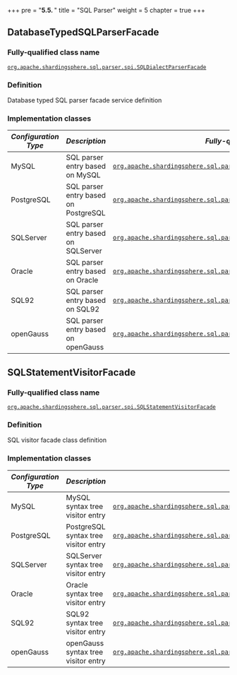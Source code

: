 +++
pre = "<b>5.5. </b>"
title = "SQL Parser"
weight = 5
chapter = true
+++

## DatabaseTypedSQLParserFacade

### Fully-qualified class name

[`org.apache.shardingsphere.sql.parser.spi.SQLDialectParserFacade`](https://github.com/apache/shardingsphere/blob/master/sql-parser/spi/src/main/java/org/apache/shardingsphere/sql/parser/spi/SQLDialectParserFacade.java)

### Definition

Database typed SQL parser facade service definition

### Implementation classes

| *Configuration Type* | *Description*                        | *Fully-qualified class name*                                                                                                                                                                                                                                           |
|----------------------|--------------------------------------|------------------------------------------------------------------------------------------------------------------------------------------------------------------------------------------------------------------------------------------------------------------------|
| MySQL                | SQL parser entry based on MySQL      | [`org.apache.shardingsphere.sql.parser.mysql.parser.MySQLParserFacade`](https://github.com/apache/shardingsphere/blob/master/sql-parser/dialect/mysql/src/main/java/org/apache/shardingsphere/sql/parser/mysql/parser/MySQLParserFacade.java)                          |
| PostgreSQL           | SQL parser entry based on PostgreSQL | [`org.apache.shardingsphere.sql.parser.postgresql.parser.PostgreSQLParserFacade`](https://github.com/apache/shardingsphere/blob/master/sql-parser/dialect/postgresql/src/main/java/org/apache/shardingsphere/sql/parser/postgresql/parser/PostgreSQLParserFacade.java) |
| SQLServer            | SQL parser entry based on SQLServer  | [`org.apache.shardingsphere.sql.parser.sqlserver.parser.SQLServerParserFacade`](https://github.com/apache/shardingsphere/blob/master/sql-parser/dialect/sqlserver/src/main/java/org/apache/shardingsphere/sql/parser/sqlserver/parser/SQLServerParserFacade.java)      |
| Oracle               | SQL parser entry based on Oracle     | [`org.apache.shardingsphere.sql.parser.oracle.parser.OracleParserFacade`](https://github.com/apache/shardingsphere/blob/master/sql-parser/dialect/oracle/src/main/java/org/apache/shardingsphere/sql/parser/oracle/parser/OracleParserFacade.java)                     |
| SQL92                | SQL parser entry based on SQL92      | [`org.apache.shardingsphere.sql.parser.sql92.parser.SQL92ParserFacade`](https://github.com/apache/shardingsphere/blob/master/sql-parser/dialect/sql92/src/main/java/org/apache/shardingsphere/sql/parser/sql92/parser/SQL92ParserFacade.java)                          |
| openGauss            | SQL parser entry based on openGauss  | [`org.apache.shardingsphere.sql.parser.opengauss.parser.OpenGaussParserFacade`](https://github.com/apache/shardingsphere/blob/master/sql-parser/dialect/opengauss/src/main/java/org/apache/shardingsphere/sql/parser/opengauss/parser/OpenGaussParserFacade.java)      |

## SQLStatementVisitorFacade

### Fully-qualified class name

[`org.apache.shardingsphere.sql.parser.spi.SQLStatementVisitorFacade`](https://github.com/apache/shardingsphere/blob/master/sql-parser/spi/src/main/java/org/apache/shardingsphere/sql/parser/spi/SQLStatementVisitorFacade.java)

### Definition

SQL visitor facade class definition

### Implementation classes

| *Configuration Type* | *Description*                        | *Fully-qualified class name*                                                                                                                                                                                                                                                                                       |
|----------------------|--------------------------------------|--------------------------------------------------------------------------------------------------------------------------------------------------------------------------------------------------------------------------------------------------------------------------------------------------------------------|
| MySQL                | MySQL syntax tree visitor entry      | [`org.apache.shardingsphere.sql.parser.mysql.visitor.statement.facade.MySQLSQLVisitorFacade`](https://github.com/apache/shardingsphere/blob/master/sql-parser/dialect/mysql/src/main/java/org/apache/shardingsphere/sql/parser/mysql/visitor/statement/facade/MySQLSQLVisitorFacade.java)                          |
| PostgreSQL           | PostgreSQL syntax tree visitor entry | [`org.apache.shardingsphere.sql.parser.postgresql.visitor.statement.facade.PostgreSQLSQLVisitorFacade`](https://github.com/apache/shardingsphere/blob/master/sql-parser/dialect/postgresql/src/main/java/org/apache/shardingsphere/sql/parser/postgresql/visitor/statement/facade/PostgreSQLSQLVisitorFacade.java) |
| SQLServer            | SQLServer syntax tree visitor entry  | [`org.apache.shardingsphere.sql.parser.sqlserver.visitor.statement.facade.SQLServerSQLVisitorFacade`](https://github.com/apache/shardingsphere/blob/master/sql-parser/dialect/sqlserver/src/main/java/org/apache/shardingsphere/sql/parser/sqlserver/visitor/statement/facade/SQLServerSQLVisitorFacade.java)      |
| Oracle               | Oracle syntax tree visitor entry     | [`org.apache.shardingsphere.sql.parser.oracle.visitor.statement.facade.OracleSQLVisitorFacade`](https://github.com/apache/shardingsphere/blob/master/sql-parser/dialect/oracle/src/main/java/org/apache/shardingsphere/sql/parser/oracle/visitor/statement/facade/OracleSQLVisitorFacade.java)                     |
| SQL92                | SQL92 syntax tree visitor entry      | [`org.apache.shardingsphere.sql.parser.sql92.visitor.statement.facade.SQL92SQLVisitorFacade`](https://github.com/apache/shardingsphere/blob/master/sql-parser/dialect/sql92/src/main/java/org/apache/shardingsphere/sql/parser/sql92/visitor/statement/facade/SQL92SQLVisitorFacade.java)                          |
| openGauss            | openGauss syntax tree visitor entry  | [`org.apache.shardingsphere.sql.parser.opengauss.visitor.statement.facade.OpenGaussSQLVisitorFacade`](https://github.com/apache/shardingsphere/blob/master/sql-parser/dialect/opengauss/src/main/java/org/apache/shardingsphere/sql/parser/opengauss/visitor/statement/facade/OpenGaussSQLVisitorFacade.java)      |
